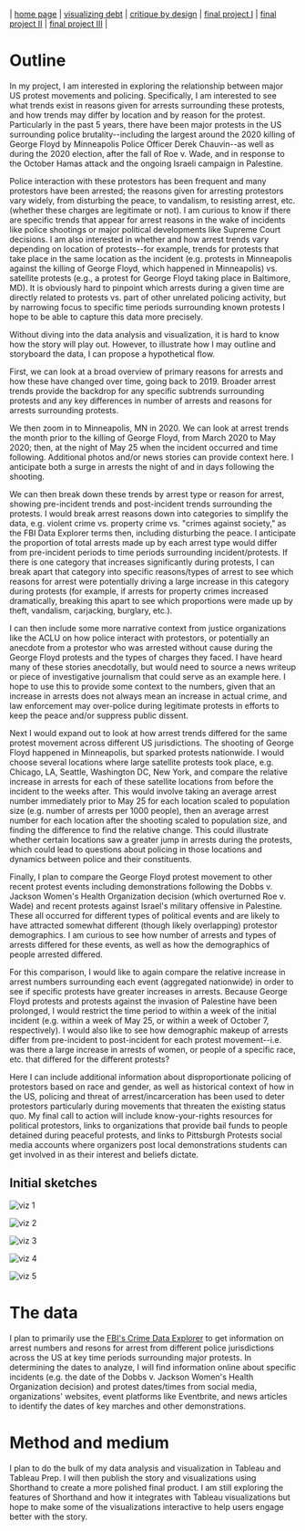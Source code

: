 | [home page](https://jgeiman918.github.io/jg-tswd-24/) | [visualizing debt](visualizing-government-debt) | [critique by design](critique-by-design) | [final project I](final-project-part-one) | [final project II](final-project-part-two) | [final project III](final-project-part-three) |

# Outline
In my project, I am interested in exploring the relationship between major US protest movements and policing. Specifically, I am interested to see what trends exist in reasons given for arrests surrounding these protests, and how trends may differ by location and by reason for the protest. Particularly in the past 5 years, there have been major protests in the US surrounding police brutality--including the largest around the 2020 killing of George Floyd by Minneapolis Police Officer Derek Chauvin--as well as during the 2020 election, after the fall of Roe v. Wade, and in response to the October Hamas attack and the ongoing Israeli campaign in Palestine. 

Police interaction with these protestors has been frequent and many protestors have been arrested; the reasons given for arresting protestors vary widely, from disturbing the peace, to vandalism, to resisting arrest, etc. (whether these charges are legitimate or not). I am curious to know if there are specific trends that appear for arrest reasons in the wake of incidents like police shootings or major political developments like Supreme Court decisions. I am also interested in whether and how arrest trends vary depending on location of protests--for example, trends for protests that take place in the same location as the incident (e.g. protests in Minneapolis against the killing of George Floyd, which happened in Minneapolis) vs. satellite protests (e.g., a protest for George Floyd taking place in Baltimore, MD). It is obviously hard to pinpoint which arrests during a given time are directly related to protests vs. part of other unrelated policing activity, but by narrowing focus to specific time periods surrounding known protests I hope to be able to capture this data more precisely.

Without diving into the data analysis and visualization, it is hard to know how the story will play out. However, to illustrate how I may outline and storyboard the data, I can propose a hypothetical flow. 

First, we can look at a broad overview of primary reasons for arrests and how these have changed over time, going back to 2019. Broader arrest trends provide the backdrop for any specific subtrends surrounding protests and any key differences in number of arrests and reasons for arrests surrounding protests. 

We then zoom in to Minneapolis, MN in 2020. We can look at arrest trends the month prior to the killing of George Floyd, from March 2020 to May 2020; then, at the night of May 25 when the incident occurred and time following. Additional photos and/or news stories can provide context here. I anticipate both a surge in arrests the night of and in days following the shooting. 

We can then break down these trends by arrest type or reason for arrest, showing pre-incident trends and post-incident trends surrounding the protests. I would break arrest reasons down into categories to simplify the data, e.g. violent crime vs. property crime vs. "crimes against society," as the FBI Data Explorer terms then, including disturbing the peace. I anticipate the proportion of total arrests made up by each arrest type would differ from pre-incident periods to time periods surrounding incident/protests. If there is one category that increases significantly during protests, I can break apart that category into specific reasons/types of arrest to see which reasons for arrest were potentially driving a large increase in this category during protests (for example, if arrests for property crimes increased dramatically, breaking this apart to see which proportions were made up by theft, vandalism, carjacking, burglary, etc.). 

I can then include some more narrative context from justice organizations like the ACLU on how police interact with protestors, or potentially an anecdote from a protestor who was arrested without cause during the George Floyd protests and the types of charges they faced. I have heard many of these stories anecdotally, but would need to source a news writeup or piece of investigative journalism that could serve as an example here. I hope to use this to provide some context to the numbers, given that an increase in arrests does not always mean an increase in actual crime, and law enforcement may over-police during legitimate protests in efforts to keep the peace and/or suppress public dissent.

Next I would expand out to look at how arrest trends differed for the same protest movement across different US jurisdictions. The shooting of George Floyd happened in Minneapolis, but sparked protests nationwide. I would choose several locations where large satellite protests took place, e.g. Chicago, LA, Seattle, Washington DC, New York, and compare the relative increase in arrests for each of these satellite locations from before the incident to the weeks after. This would involve taking an average arrest number immediately prior to May 25 for each location scaled to population size (e.g. number of arrests per 1000 people), then an average arrest number for each location after the shooting scaled to population size, and finding the difference to find the relative change. This could illustrate whether certain locations saw a greater jump in arrests during the protests, which could lead to questions about policing in those locations and dynamics between police and their constituents.

Finally, I plan to compare the George Floyd protest movement to other recent protest events including demonstrations following the Dobbs v. Jackson Women's Health Organization decision (which overturned Roe v. Wade) and recent protests against Israel's military offensive in Palestine. These all occurred for different types of political events and are likely to have attracted somewhat different (though likely overlapping) protestor demographics. I am curious to see how number of arrests and types of arrests differed for these events, as well as how the demographics of people arrested differed. 

For this comparison, I would like to again compare the relative increase in arrest numbers surrounding each event (aggregated nationwide) in order to see if specific protests have greater increases in arrests. Because George Floyd protests and protests against the invasion of Palestine have been prolonged, I would restrict the time period to within a week of the initial incident (e.g. within a week of May 25, or within a week of October 7, respectively).  I would also like to see how demographic makeup of arrests differ from pre-incident to post-incident for each protest movement--i.e. was there a large increase in arrests of women, or people of a specific race, etc. that differed for the different protests?

Here I can include additional information about disproportionate policing of protestors based on race and gender, as well as historical context of how in the US, policing and threat of arrest/incarceration has been used to deter protestors particularly during movements that threaten the existing status quo. My final call to action will include know-your-rights resources for political protestors, links to organizations that provide bail funds to people detained during peaceful protests, and links to Pittsburgh Protests social media accounts where organizers post local demonstrations students can get involved in as their interest and beliefs dictate.

## Initial sketches

![viz 1](tswd1.jpg)

![viz 2](tswd2jpg.jpg)

![viz 3](tswd3.jpg)

![viz 4](tswd4.jpg)

![viz 5](tswd5.jpg)

# The data
I plan to primarily use the [FBI's Crime Data Explorer](https://cde.ucr.cjis.gov/LATEST/webapp/#/pages/explorer/crime/arrest) to get information on arrest numbers and resons for arrest from different police jurisdictions across the US at key time periods surrounding major protests. In determining the dates to analyze, I will find information online about specific incidents (e.g. the date of the Dobbs v. Jackson Women's Health Organization decision) and protest dates/times from social media, organizations' websites, event platforms like Eventbrite, and news articles to identify the dates of key marches and other demonstrations. 


# Method and medium
I plan to do the bulk of my data analysis and visualization in Tableau and Tableau Prep. I will then publish the story and visualizations using Shorthand to create a more polished final product. I am still exploring the features of Shorthand and how it integrates with Tableau visualizations but hope to make some of the visualizations interactive to help users engage better with the story.
